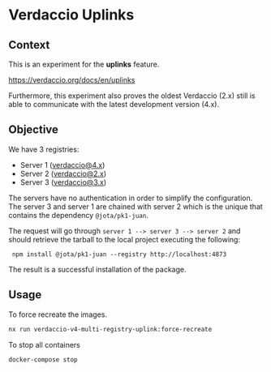 # Verdaccio Uplinks

## Context

This is an experiment for the **uplinks** feature.

https://verdaccio.org/docs/en/uplinks

Furthermore, this experiment also proves the oldest Verdaccio (2.x) still is able to communicate with the latest development version (4.x).

## Objective

We have 3 registries:

- Server 1 (verdaccio@4.x)
- Server 2 (verdaccio@2.x)
- Server 3 (verdaccio@3.x)

The servers have no authentication in order to simplify the configuration. The server 3 and server 1 are chained with server 2 which is the unique that contains the dependency `@jota/pk1-juan`.

The request will go through `server 1 --> server 3 --> server 2` and should retrieve the tarball to the local project executing the following:

```
 npm install @jota/pk1-juan --registry http://localhost:4873
```

The result is a successful installation of the package.

## Usage

To force recreate the images.

```bash
nx run verdaccio-v4-multi-registry-uplink:force-recreate
```

To stop all containers

```bash
docker-compose stop
```
